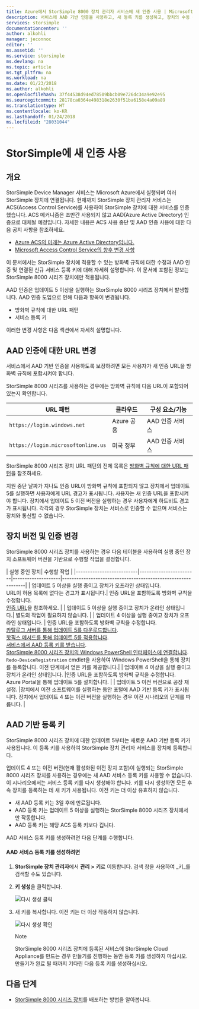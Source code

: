 ```yaml
---
title: Azure에서 StorSimple 8000 장치 관리자 서비스에 새 인증 사용 | Microsoft Docs
description: 서비스에 AAD 기반 인증을 사용하고, 새 등록 키를 생성하고, 장치의 수동 등록을 수행하는 방법을 설명합니다.
services: storsimple
documentationcenter: ''
author: alkohli
manager: jeconnoc
editor: ''
ms.assetid: ''
ms.service: storsimple
ms.devlang: na
ms.topic: article
ms.tgt_pltfrm: na
ms.workload: na
ms.date: 01/23/2018
ms.author: alkohli
ms.openlocfilehash: 37f44538d94ed78509bbcb09e726dc34a9e92e95
ms.sourcegitcommit: 28178ca0364e498318e2630f51ba6158e4a09a89
ms.translationtype: HT
ms.contentlocale: ko-KR
ms.lasthandoff: 01/24/2018
ms.locfileid: "28031044"
---
```

# <a name="use-the-new-authentication-for-your-storsimple"></a>StorSimple에 새 인증 사용

## <a name="overview"></a>개요

StorSimple Device Manager 서비스는 Microsoft Azure에서 실행되며 여러 StorSimple 장치에 연결됩니다. 현재까지 StorSimple 장치 관리자 서비스는 ACS(Access Control Service)를 사용하여 StorSimple 장치에 대한 서비스를 인증했습니다. ACS 메커니즘은 조만간 사용되지 않고 AAD(Azure Active Directory) 인증으로 대체될 예정입니다. 자세한 내용은 ACS 사용 중단 및 AAD 인증 사용에 대한 다음 공지 사항을 참조하세요.

- [Azure ACS의 미래는 Azure Active Directory입니다.](https://cloudblogs.microsoft.com/enterprisemobility/2015/02/12/the-future-of-azure-acs-is-azure-active-directory/)
- [Microsoft Access Control Service의 향후 변경 사항](https://azure.microsoft.com/en-in/blog/acs-access-control-service-namespace-creation-restriction/)

이 문서에서는 StorSimple 장치에 적용할 수 있는 방화벽 규칙에 대한 수정과 AAD 인증 및 연결된 신규 서비스 등록 키에 대해 자세히 설명합니다. 이 문서에 포함된 정보는 StorSimple 8000 시리즈 장치에만 적용됩니다.

AAD 인증은 업데이트 5 이상을 실행하는 StorSimple 8000 시리즈 장치에서 발생합니다. AAD 인증 도입으로 인해 다음과 항목이 변경됩니다.

- 방화벽 규칙에 대한 URL 패턴
- 서비스 등록 키

이러한 변경 사항은 다음 섹션에서 자세히 설명합니다.

## <a name="url-changes-for-aad-authentication"></a>AAD 인증에 대한 URL 변경

서비스에서 AAD 기반 인증을 사용하도록 보장하려면 모든 사용자가 새 인증 URL을 방화벽 규칙에 포함시켜야 합니다.

StorSimple 8000 시리즈를 사용하는 경우에는 방화벽 규칙에 다음 URL이 포함되어 있는지 확인합니다.

| URL 패턴                         | 클라우드 | 구성 요소/기능         |
|------------------------------------|-------|----------------------------------|
| `https://login.windows.net`        | Azure 공용 |AAD 인증 서비스      |
| `https://login.microsoftonline.us` | 미국 정부 |AAD 인증 서비스      |

StorSimple 8000 시리즈 장치 URL 패턴의 전체 목록은 [방화벽 규칙에 대한 URL 패턴](storsimple-8000-system-requirements.md#url-patterns-for-firewall-rules)을 참조하세요.

지원 중단 날짜가 지나도 인증 URL이 방화벽 규칙에 포함되지 않고 장치에서 업데이트 5를 실행하면 사용자에게 URL 경고가 표시됩니다. 사용자는 새 인증 URL을 포함시켜야 합니다. 장치에서 업데이트 5 이전 버전을 실행하는 경우 사용자에게 하트비트 경고가 표시됩니다. 각각의 경우 StorSimple 장치는 서비스로 인증할 수 없으며 서비스는 장치와 통신할 수 없습니다.

## <a name="device-version-and-authentication-changes"></a>장치 버전 및 인증 변경

StorSimple 8000 시리즈 장치를 사용하는 경우 다음 테이블을 사용하여 실행 중인 장치 소프트웨어 버전을 기반으로 수행할 작업을 결정합니다.

| 실행 중인 장치| 수행할 작업                                    |
|--------------------------|------------------------|--------------------|--------------------------------------------------------------|
| 업데이트 5 이상을 실행 중이고 장치가 오프라인 상태입니다. <br> URL이 허용 목록에 없다는 경고가 표시됩니다.| 인증 URL을 포함하도록 방화벽 규칙을 수정합니다.<br> [인증 URL](#url-changes-for-aad-authentication)을 참조하세요. |
| 업데이트 5 이상을 실행 중이고 장치가 온라인 상태입니다.| 별도의 작업이 필요하지 않습니다.                                       |
| 업데이트 4 이상을 실행 중이고 장치가 오프라인 상태입니다. | 인증 URL을 포함하도록 방화벽 규칙을 수정합니다.<br>[카탈로그 서버를 통해 업데이트 5를 다운로드합니다](storsimple-8000-install-update-5.md#download-updates-for-your-device).<br>[핫픽스 메서드를 통해 업데이트 5를 적용합니다](storsimple-8000-install-update-5.md#install-update-5-as-a-hotfix). <br> [서비스에서 AAD 등록 키를 받습니다](#aad-based-registration-keys). <br> [StorSimple 8000 시리즈 장치의 Windows PowerShell 인터페이스에 연결합니다](storsimple-8000-deployment-walkthrough-u2.md#use-putty-to-connect-to-the-device-serial-console). <br>`Redo-DeviceRegistration` cmdlet을 사용하여 Windows PowerShell을 통해 장치를 등록합니다. 이전 단계에서 얻은 키를 제공합니다.|
| 업데이트 4 이상을 실행 중이고 장치가 온라인 상태입니다. |인증 URL을 포함하도록 방화벽 규칙을 수정합니다.<br> Azure Portal을 통해 업데이트 5를 설치합니다.              |
| 업데이트 5 이전 버전으로 공장 재설정.      |장치에서 이전 소프트웨어를 실행하는 동안 포털에 AAD 기반 등록 키가 표시됩니다. 장치에서 업데이트 4 또는 이전 버전을 실행하는 경우 이전 시나리오의 단계를 따릅니다.              |

## <a name="aad-based-registration-keys"></a>AAD 기반 등록 키

StorSimple 8000 시리즈 장치에 대한 업데이트 5부터는 새로운 AAD 기반 등록 키가 사용됩니다. 이 등록 키를 사용하여 StorSimple 장치 관리자 서비스를 장치에 등록합니다.

업데이트 4 또는 이전 버전(현재 활성화된 이전 장치 포함)이 실행되는 StorSimple 8000 시리즈 장치를 사용하는 경우에는 새 AAD 서비스 등록 키를 사용할 수 없습니다.
이 시나리오에서는 서비스 등록 키를 다시 생성해야 합니다. 키를 다시 생성하면 모든 후속 장치를 등록하는 데 새 키가 사용됩니다. 이전 키는 더 이상 유효하지 않습니다.

- 새 AAD 등록 키는 3일 후에 만료됩니다.
- AAD 등록 키는 업데이트 5 이상을 실행하는 StorSimple 8000 시리즈 장치에서만 작동합니다.
- AAD 등록 키는 해당 ACS 등록 키보다 깁니다.

AAD 서비스 등록 키를 생성하려면 다음 단계를 수행합니다.

#### <a name="to-generate-the-aad-service-registration-key"></a>AAD 서비스 등록 키를 생성하려면

1. **StorSimple 장치 관리자**에서 **관리 &gt;** **키**로 이동합니다. 검색 창을 사용하여 _키_를 검색할 수도 있습니다.
    
2. **키 생성**을 클릭합니다.

    ![다시 생성 클릭](./media/storsimple-8000-aad-registration-key/aad-click-generate-registration-key.png)

3. 새 키를 복사합니다. 이전 키는 더 이상 작동하지 않습니다.

    ![다시 생성 확인](./media/storsimple-8000-aad-registration-key/aad-registration-key2.png)

    > [!NOTE] 
    > StorSimple 8000 시리즈 장치에 등록된 서비스에 StorSimple Cloud Appliance를 만드는 경우 만들기를 진행하는 동안 등록 키를 생성하지 마십시오. 만들기가 완료 될 때까지 기다린 다음 등록 키를 생성하십시오.

## <a name="next-steps"></a>다음 단계

* [StorSimple 8000 시리즈 장치](storsimple-8000-deployment-walkthrough-u2.md)를 배포하는 방법을 알아봅니다.

